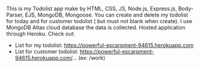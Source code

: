 This is my Todolist app make by HTML, CSS, JS, Node.js, Express.js, Body-Parser, EJS, MongoDB, Mongoose. You can create and delete my todolist for today and for customer todolist ( but must not blank when create). I use MongoDB Altas cloud database the data is collected. Hosted application through Heroku. Check out:
+ List for my todolist: https://powerful-escarpment-94615.herokuapp.com
+ List for customer todolist: https://powerful-escarpment-94615.herokuapp.com/... (ex: /work)
